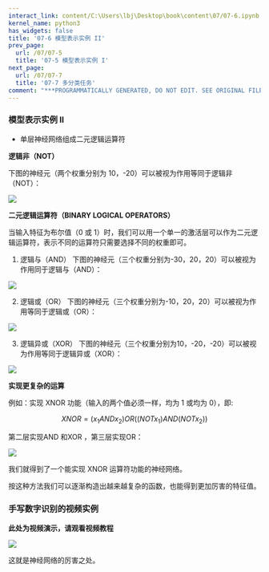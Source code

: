```yaml
---
interact_link: content/C:\Users\lbj\Desktop\book\content\07/07-6.ipynb
kernel_name: python3
has_widgets: false
title: '07-6 模型表示实例 II'
prev_page:
  url: /07/07-5
  title: '07-5 模型表示实例 I'
next_page:
  url: /07/07-7
  title: '07-7 多分类任务'
comment: "***PROGRAMMATICALLY GENERATED, DO NOT EDIT. SEE ORIGINAL FILES IN /content***"
---
```


### 模型表示实例 II

+ 单层神经网络组成二元逻辑运算符

**逻辑非（NOT）** 

下图的神经元（两个权重分别为 10，-20）可以被视为作用等同于逻辑非（NOT）： 

![](https://i.loli.net/2018/12/01/5c02069fc3ebb.png)


**二元逻辑运算符（BINARY LOGICAL OPERATORS）**  

当输入特征为布尔值（0 或 1）时，我们可以用一个单一的激活层可以作为二元逻辑运算符，表示不同的运算符只需要选择不同的权重即可。

1. 逻辑与（AND）
下图的神经元（三个权重分别为-30，20，20）可以被视为作用同于逻辑与（AND）： 

![](https://i.loli.net/2018/12/01/5c0206bd9ef8d.png)
 
2. 逻辑或（OR）
下图的神经元（三个权重分别为-10，20，20）可以被视为作用等同于逻辑或（OR）： 
 
 ![](https://i.loli.net/2018/12/01/5c0206dfa3a0f.png)
 
3. 逻辑异或（XOR）
下图的神经元（三个权重分别为10，-20，-20）可以被视为作用等同于逻辑异或（XOR）： 

![](https://i.loli.net/2018/12/01/5c020c9832bef.png)

**实现更复杂的运算**   

例如：实现 XNOR 功能（输入的两个值必须一样，均为 1 或均为 0），即: 

$$XNOR = (x_1 AND x_2)OR((NOT x_1)AND(NOT x_2))$$ 

第二层实现AND 和XOR ，第三层实现OR：

![](https://i.loli.net/2018/12/01/5c020d63e9e51.png)

 
我们就得到了一个能实现 XNOR 运算符功能的神经网络。 

按这种方法我们可以逐渐构造出越来越复杂的函数，也能得到更加厉害的特征值。

### 手写数字识别的视频实例

**此处为视频演示，请观看视频教程** 

![](https://i.loli.net/2018/12/01/5c020f1be3537.png)

这就是神经网络的厉害之处。
